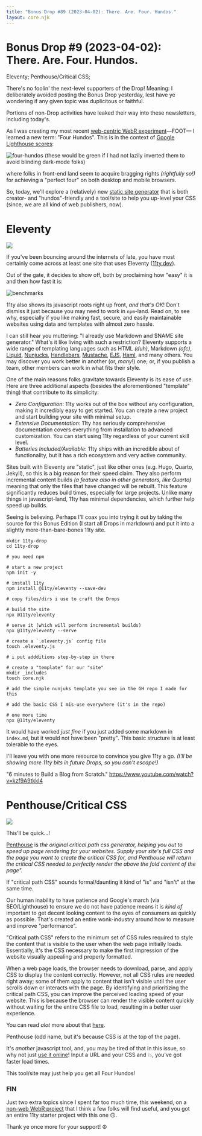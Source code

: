 ```yaml
---
title: "Bonus Drop #89 (2023-04-02): There. Are. Four. Hundos."
layout: core.njk
---
```


# Bonus Drop #9 (2023-04-02): There. Are. Four. Hundos.
Eleventy; Penthouse/Critical CSS; 

There's no foolin' the next-level supporters of the Drop! Meaning: I deliberately avoided posting the Bonus Drop yesterday, lest have ye wondering if any given topic was duplicitous or faithful.

Portions of non-Drop activities have leaked their way into these newsletters, including today's. 

As I was creating my most recent [web-centric WebR experiment](https://rud.is/w/webr-lit-plot/)—FOOT— I learned a new term: "Four Hundos". This is in the context of [Google Lighthouse scores](https://pagespeed.web.dev/analysis/https-rud-is-w-webr-lit-plot/4zg2reow30?form_factor=desktop):

![four-hundos](img/four-hundos.png-inv.png)
(these would be green if I had not lazily inverted them to avoid blinding dark-mode folks)

where folks in front-end land seem to acquire bragging rights _(rightfully so!)_ for achieving a "perfect four" on both desktop and mobile browsers.

So, today, we'll explore a (relatively) new [static site generator](https://en.wikipedia.org/wiki/Static_site_generator) that is both creator- and "hundos"-friendly and a tool/site to help you up-level your CSS (since, we are all kind of web publishers, now).

# Eleventy

![](img/2023-04-02-16-00-50.png)

If you've been bouncing around the internets of late, you have most certainly come across at least one site that uses Eleventy ([11ty.dev](https://www.11ty.dev/)).

Out of the gate, it decides to show off, both by proclaiming how "easy" it is and then how fast it is:

![benchmarks](img/2023-04-02-14-21-39.png)

11ty also shows its javascript roots right up front, _and that's OK_! Don't dismiss it just because you may need to work in `npm`-land. Read on, to see why, especially if you like making fast, secure, and easily maintainable websites using data and templates with almost zero hassle.

I can still hear you muttering: "I already use Markdown and $NAME site generator." What's it like living with such a restriction? Eleventy supports a wide range of templating languages such as HTML _(duh)_, Markdown _(ofc)_, [Liquid](https://shopify.github.io/liquid/), [Nunjucks](https://mozilla.github.io/nunjucks/), [Handlebars](https://handlebarsjs.com/), [Mustache](https://mustache.github.io/), [EJS](https://ejs.co/), [Haml](https://haml.info/), and many others. You may discover you work better in another (or, _many_!) one; or, if you publish a team, other members can work in what fits their style.

One of the main reasons folks gravitate towards Eleventy is its ease of use. Here are three additional aspects (besides the aforementioned "template" thing) that contribute to its simplicity:

- _Zero Configuration_: 11ty works out of the box without any configuration, making it incredibly easy to get started. You can create a new project and start building your site with minimal setup.
- _Extensive Documentation_: 11ty has seriously comprehensive documentation covers everything from installation to advanced customization. You can start using 11ty regardless of your current skill level.
- _Batteries Included/Available_: 11ty ships with an incredible about of functionality, but it has a rich ecosystem and very active community.

Sites built with Eleventy are "static", just like other ones (e.g. Hugo, Quarto, Jekyll), so this is a big reason for their speed claim. They also perform incremental content builds _(a feature also in other generators, like Quarto)_ meaning that only the files that have changed will be rebuilt. This feature significantly reduces build times, especially for large projects. Unlike many things in javascript-land, 11ty has minimal dependencies, which further help speed up builds.

Seeing is believing. Perhaps I'll coax you into trying it out by taking the source for this Bonus Edition (I start all Drops in markdown) and put it into a slightly more-than-bare-bones 11ty site.

```
mkdir 11ty-drop
cd 11ty-drop

# you need npm

# start a new project
npm init -y

# install 11ty
npm install @11ty/eleventy --save-dev

# copy files/dirs i use to craft the Drops

# build the site
npx @11ty/eleventy

# serve it (which will perform incremental builds)
npx @11ty/eleventy --serve

# create a `.eleventy.js` config file
touch .eleventy.js

# i put addditions step-by-step in there

# create a "template" for our "site"
mkdir _includes
touch core.njk

# add the simple nunjuks template you see in the GH repo I made for this

# add the basic CSS I mis-use everywhere (it's in the repo)

# one more time
npx @11ty/eleventy
```

It would have worked _just fine_ if you just added some markdown in `index.md`, but it would not have been "pretty". This basic structure is at least tolerable to the eyes.

I'll leave you with one more resource to convince you give 11ty a go. _(I'll be showing more 11ty bits in future Drops, so you can't escape!)_

"6 minutes to Build a Blog from Scratch."
https://www.youtube.com/watch?v=kzf9A9tkkl4

# Penthouse/Critical CSS

![](img/2023-04-02-16-03-47.png)

This'll be quick…!

[Penthouse](https://github.com/pocketjoso/penthouse) is _the original critical path css generator, helping you out to speed up page rendering for your websites. Supply your site's full CSS and the page you want to create the critical CSS for, and Penthouse will return the critical CSS needed to perfectly render the above the fold content of the page"._

If "critical path CSS" sounds formal/daunting it kind of "is" and "isn't" at the same time.

Our human inability to have patience and Google's march (via SEO/Lighthouse) to ensure we do not have patience means it is _kind of_ important to get decent looking content to the eyes of consumers as quickly as possible. That's created an entire wonk-industry around how to measure and improve "performance".

"Critical path CSS" refers to the minimum set of CSS rules required to style the content that is visible to the user when the web page initially loads. Essentially, it's the CSS necessary to make the first impression of the website visually appealing and properly formatted.

When a web page loads, the browser needs to download, parse, and apply CSS to display the content correctly. However, not all CSS rules are needed right away; some of them apply to content that isn't visible until the user scrolls down or interacts with the page. By identifying and prioritizing the critical path CSS, you can improve the perceived loading speed of your website. This is because the browser can render the visible content quickly without waiting for the entire CSS file to load, resulting in a better user experience.

You can read _alot_ more about that [here](https://www.phpied.com/css-and-the-critical-path/).

Penthouse (odd name, but it's because CSS is at the top of the page). 

It's _another_ javascript tool, and, you may be tired of that in this issue, so why not just [use it online](https://jonassebastianohlsson.com/criticalpathcssgenerator/)! Input a URL and your CSS and 💥, you've got faster load times.

This tool/site may just help you get all Four Hundos!

### FIN

Just two extra topics since I spent far too much time, this weekend, on a [non-web WebR project](https://github.com/hrbrmstr/macoswasmr) that I think a few folks will find useful, and you got an entire 11ty starter project with this one 🙃.

Thank ye once more for your support! ☮
